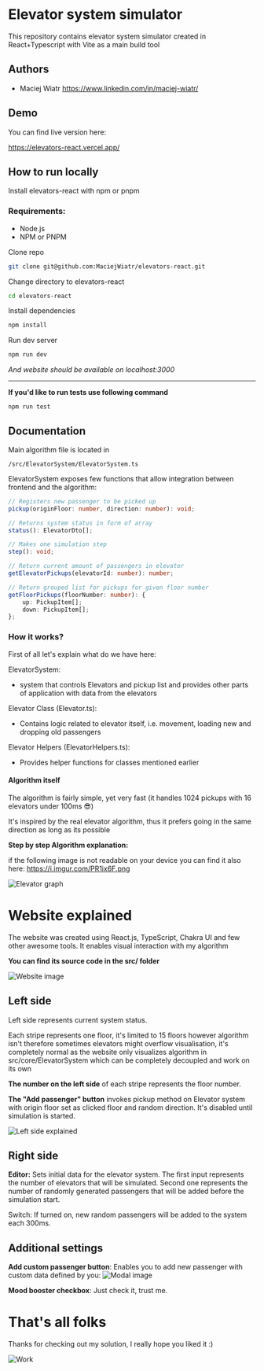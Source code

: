 # Elevator system simulator

This repository contains elevator system simulator created in React+Typescript with Vite as a main build tool

## Authors

-   Maciej Wiatr https://www.linkedin.com/in/maciej-wiatr/

## Demo

You can find live version here:

https://elevators-react.vercel.app/

## How to run locally

Install elevators-react with npm or pnpm

### Requirements:

-   Node.js
-   NPM or PNPM

Clone repo

```bash
git clone git@github.com:MaciejWiatr/elevators-react.git
```

Change directory to elevators-react

```bash
cd elevators-react
```

Install dependencies

```bash
npm install
```

Run dev server

```bash
npm run dev
```

_And website should be available on localhost:3000_

---

**If you'd like to run tests use following command**

```
npm run test
```

## Documentation

Main algorithm file is located in

```
/src/ElevatorSystem/ElevatorSystem.ts
```

ElevatorSystem exposes few functions that allow integration between frontend and the algorithm:

```typescript
// Registers new passenger to be picked up
pickup(originFloor: number, direction: number): void;

// Returns system status in form of array
status(): ElevatorDto[];

// Makes one simulation step
step(): void;

// Return current amount of passengers in elevator
getElevatorPickups(elevatorId: number): number;

// Return grouped list for pickups for given floor number
getFloorPickups(floorNumber: number): {
    up: PickupItem[];
    down: PickupItem[];
};
```

### How it works?

First of all let's explain what do we have here:

ElevatorSystem:

-   system that controls Elevators and pickup list and provides other parts of application with data from the elevators

Elevator Class (Elevator.ts):

-   Contains logic related to elevator itself, i.e. movement, loading new and dropping old passengers

Elevator Helpers (ElevatorHelpers.ts):

-   Provides helper functions for classes mentioned earlier

#### Algorithm itself

The algorithm is fairly simple, yet very fast (it handles 1024 pickups with 16 elevators under 100ms 😎)

It's inspired by the real elevator algorithm, thus it prefers going in the same direction as long as its possible

**Step by step Algorithm explanation:**

if the following image is not readable on your device you can find it also here:
https://i.imgur.com/PR1ix6F.png

![Elevator graph](https://i.imgur.com/PR1ix6F.png)

# Website explained

The website was created using React.js, TypeScript, Chakra UI and few other awesome tools. It enables visual interaction with my algorithm

**You can find its source code in the src/ folder**

![Website image](https://i.imgur.com/etTLNJ2.png)

## Left side

Left side represents current system status.

Each stripe represents one floor, it's limited to 15 floors however algorithm isn't therefore sometimes elevators might overflow visualisation,
it's completely normal as the website only visualizes algorithm in src/core/ElevatorSystem which can be completely decoupled and work on its own

**The number on the left side** of each stripe represents the floor number.

**The "Add passenger" button** invokes pickup method on Elevator system with origin floor set as clicked floor and random direction. It's disabled until simulation is started.

![Left side explained](https://i.imgur.com/t8kLR5d.png)

## Right side

**Editor:**
Sets initial data for the elevator system. The first input represents the number of elevators that will be simulated. Second one represents the number of randomly generated passengers that will be added before the simulation start.

Switch: If turned on, new random passengers will be added to the system each 300ms.

## Additional settings

**Add custom passenger button**: Enables you to add new passenger with custom data defined by you:
![Modal image](https://i.imgur.com/S99fbKa.png)

**Mood booster checkbox**: Just check it, trust me.

# That's all folks

Thanks for checking out my solution, I really hope you liked it :)

![Work](https://i.imgur.com/e76As9f.jpg)
